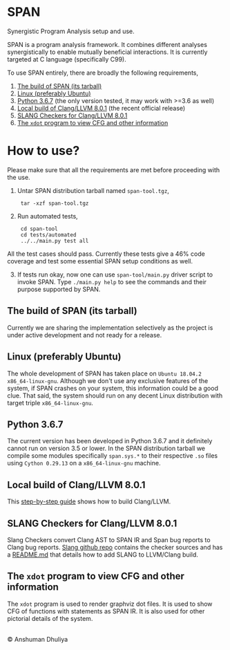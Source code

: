 SPAN
====================
Synergistic Program Analysis setup and use.

SPAN is a program analysis framework.
It combines different analyses synergistically
to enable mutually beneficial interactions.
It is currently targeted at C language (specifically C99).

To use SPAN entirely, there are broadly the following requirements,

1. [The build of SPAN (its tarball)](#span-build)
2. [Linux (preferably Ubuntu)](#linux)
3. [Python 3.6.7](#python) (the only version tested, it may work with >=3.6 as well) 
4. [Local build of Clang/LLVM 8.0.1](#clangsetup) (the recent official release)
5. [SLANG Checkers for Clang/LLVM 8.0.1](#slang)
6. [The `xdot` program to view CFG and other information](#xdot)

# How to use?
Please make sure that all the requirements are met before
proceeding with the use.

1. Untar SPAN distribution tarball named `span-tool.tgz`,

        tar -xzf span-tool.tgz

2. Run automated tests,

        cd span-tool
        cd tests/automated
        ../../main.py test all

  All the test cases should pass. Currently these tests give a 46%
  code coverage and test some essential SPAN setup conditions as well.

3. If tests run okay, now one can use `span-tool/main.py` driver script
   to invoke SPAN. Type `./main.py help` to see the commands and their
   purpose supported by SPAN.

<a name="span-build"></a>
## The build of SPAN (its tarball)
Currently we are sharing the implementation selectively as the project
is under active development and not ready for a release.

<a name="linux"></a>
## Linux (preferably Ubuntu)
The whole development of SPAN has taken place on
`Ubuntu 18.04.2 x86_64-linux-gnu`.
Although we don't use any exclusive features of the system,
if SPAN crashes on your system, this information could be a good clue.
That said, the system should run on any decent Linux distribution
with target triple `x86_64-linux-gnu`.

<a name="python"></a>
## Python 3.6.7
The current version has been developed in Python 3.6.7 and it
definitely cannot run on version 3.5 or lower.
In the SPAN distribution tarball we compile some
modules specifically `span.sys.*` to their respective `.so`
files using `Cython 0.29.13` on a `x86_64-linux-gnu` machine.

<a name="clangsetup"></a>
## Local build of Clang/LLVM 8.0.1
This [step-by-step guide][1] shows how to build Clang/LLVM.

<a name="slang"></a>
## SLANG Checkers for Clang/LLVM 8.0.1
Slang Checkers convert Clang AST to SPAN IR and
Span bug reports to Clang bug reports.
[Slang github repo][2] contains the checker sources and
has a [README.md][3] that details how to add SLANG to
LLVM/Clang build.

<a name="xdot"></a>
## The `xdot` program to view CFG and other information
The `xdot` program is used to render graphviz dot files.
It is used to show CFG of functions
with statements as SPAN IR. It is also used for other
pictorial details of the system.

[1]: http://adhuliya.pythonanywhere.com/compilers/llvm/get_started.html
[2]: https://github.com/adhuliya/SLANG
[3]: https://github.com/adhuliya/SLANG/blob/master/README.md

<div class="footer"> <br/> &copy; Anshuman Dhuliya <br/> </div>

